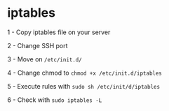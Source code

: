 # iptables

1 - Copy iptables file on your server

2 - Change SSH port

3 - Move on ```/etc/init.d/```

4 - Change chmod to ```chmod +x /etc/init.d/iptables```

5 - Execute rules with ```sudo sh /etc/init/d/iptables```

6 - Check with ```sudo iptables -L```
